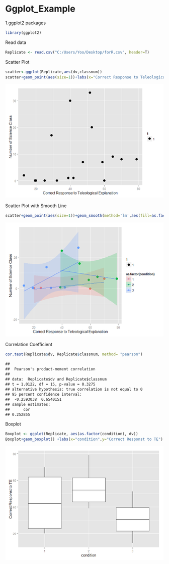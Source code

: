 # Ggplot_Example

1.ggplot2 packages

```r
library(ggplot2)
```

Read data

```r
Replicate <- read.csv("C:/Users/Yoo/Desktop/forR.csv", header=T)
```

Scatter Plot

```r
scatter<-ggplot(Replicate,aes(dv,classnum))
scatter+geom_point(aes(size=1))+labs(x="Correct Response to Teleological Explanation",y="Number of Science Class")
```

![](Ggplot_Example_files/figure-html/unnamed-chunk-3-1.png) 

Scatter Plot with Smooth Line

```r
scatter+geom_point(aes(size=1))+geom_smooth(method='lm',aes(fill=as.factor(condition)),alpha=0.2)+labs(x="Correct Response to Teleological Explanation",y="Number of Science Class")
```

![](Ggplot_Example_files/figure-html/unnamed-chunk-4-1.png) 

Correlation Coefficient

```r
cor.test(Replicate$dv, Replicate$classnum, method= "pearson")
```

```
## 
## 	Pearson's product-moment correlation
## 
## data:  Replicate$dv and Replicate$classnum
## t = 1.0122, df = 15, p-value = 0.3275
## alternative hypothesis: true correlation is not equal to 0
## 95 percent confidence interval:
##  -0.2593038  0.6540151
## sample estimates:
##      cor 
## 0.252855
```

Boxplot

```r
Boxplot <- ggplot(Replicate, aes(as.factor(condition), dv))
Boxplot+geom_boxplot() +labs(x="condition",y="Correct Responst to TE")
```

![](Ggplot_Example_files/figure-html/unnamed-chunk-6-1.png) 

